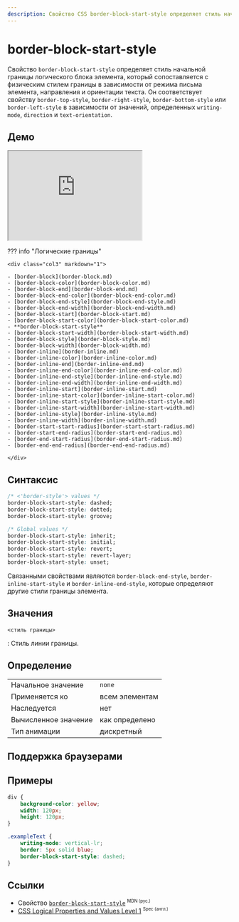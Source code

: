 ```yaml
---
description: Свойство CSS border-block-start-style определяет стиль начальной границы логического блока элемента, который сопоставляется с физическим стилем границы в зависимости от режима письма элемента, направления и ориентации текста.
---
```


# border-block-start-style

Свойство `border-block-start-style` определяет стиль начальной границы логического блока элемента, который сопоставляется с физическим стилем границы в зависимости от режима письма элемента, направления и ориентации текста. Он соответствует свойству `border-top-style`, `border-right-style`, `border-bottom-style` или `border-left-style` в зависимости от значений, определенных `writing-mode`, `direction` и `text-orientation`.

## Демо

<iframe class="interactive is-default-height" height="200" src="https://interactive-examples.mdn.mozilla.net/pages/css/border-block-start-style.html" title="MDN Web Docs Interactive Example" loading="lazy" data-readystate="complete"></iframe>

??? info "Логические границы"

    <div class="col3" markdown="1">

    - [border-block](border-block.md)
    - [border-block-color](border-block-color.md)
    - [border-block-end](border-block-end.md)
    - [border-block-end-color](border-block-end-color.md)
    - [border-block-end-style](border-block-end-style.md)
    - [border-block-end-width](border-block-end-width.md)
    - [border-block-start](border-block-start.md)
    - [border-block-start-color](border-block-start-color.md)
    - **border-block-start-style**
    - [border-block-start-width](border-block-start-width.md)
    - [border-block-style](border-block-style.md)
    - [border-block-width](border-block-width.md)
    - [border-inline](border-inline.md)
    - [border-inline-color](border-inline-color.md)
    - [border-inline-end](border-inline-end.md)
    - [border-inline-end-color](border-inline-end-color.md)
    - [border-inline-end-style](border-inline-end-style.md)
    - [border-inline-end-width](border-inline-end-width.md)
    - [border-inline-start](border-inline-start.md)
    - [border-inline-start-color](border-inline-start-color.md)
    - [border-inline-start-style](border-inline-start-style.md)
    - [border-inline-start-width](border-inline-start-width.md)
    - [border-inline-style](border-inline-style.md)
    - [border-inline-width](border-inline-width.md)
    - [border-start-start-radius](border-start-start-radius.md)
    - [border-start-end-radius](border-start-end-radius.md)
    - [border-end-start-radius](border-end-start-radius.md)
    - [border-end-end-radius](border-end-end-radius.md)

    </div>

## Синтаксис

```css
/* <'border-style'> values */
border-block-start-style: dashed;
border-block-start-style: dotted;
border-block-start-style: groove;

/* Global values */
border-block-start-style: inherit;
border-block-start-style: initial;
border-block-start-style: revert;
border-block-start-style: revert-layer;
border-block-start-style: unset;
```

Связанными свойствами являются `border-block-end-style`, `border-inline-start-style` и `border-inline-end-style`, которые определяют другие стили границы элемента.

## Значения

`<стиль границы>`

: Стиль линии границы.

## Определение

|                      |                |
| -------------------- | -------------- |
| Начальное значение   | `none`         |
| Применяется ко       | всем элементам |
| Наследуется          | нет            |
| Вычисленное значение | как определено |
| Тип анимации         | дискретный     |

## Поддержка браузерами

<p class="ciu_embed" data-feature="mdn-css__properties__border-block-start-style" data-periods="future_1,current,past_1,past_2" data-accessible-colours="false"></p>

## Примеры

```css
div {
    background-color: yellow;
    width: 120px;
    height: 120px;
}

.exampleText {
    writing-mode: vertical-lr;
    border: 5px solid blue;
    border-block-start-style: dashed;
}
```

## Ссылки

-   Свойство [`border-block-start-style`](https://developer.mozilla.org/ru/docs/Web/CSS/border-block-start-style) <sup><small>MDN (рус.)</small></sup>
-   [CSS Logical Properties and Values Level 1](https://w3c.github.io/csswg-drafts/css-logical/#border-style) <sup><small>Spec (англ.)</small></sup>
